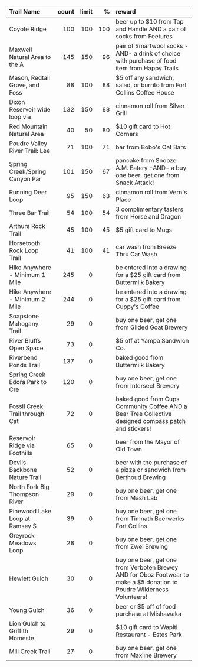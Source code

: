 | Trail Name                     |   count |   limit |   % | reward                                                                                                                  |
|:-------------------------------|--------:|--------:|----:|:------------------------------------------------------------------------------------------------------------------------|
| Coyote Ridge                   |     100 |     100 | 100 | beer up to $10 from Tap and Handle AND a pair of socks from Feetures                                                    |
| Maxwell Natural Area to the A  |     145 |     150 |  96 | pair of Smartwool socks -AND- a drink of choice with purchase of food item from Happy Trails                            |
| Mason, Redtail Grove, and Foss |      88 |     100 |  88 | $5 off any sandwich, salad, or burrito from Fort Collins Coffee House                                                   |
| Dixon Reservoir wide loop via  |     132 |     150 |  88 | cinnamon roll from Silver Grill                                                                                         |
| Red Mountain Natural Area      |      40 |      50 |  80 | $10 gift card to Hot Corners                                                                                            |
| Poudre Valley River Trail: Lee |      71 |     100 |  71 | bar from Bobo's Oat Bars                                                                                                |
| Spring Creek/Spring Canyon Par |     101 |     150 |  67 | pancake from Snooze A.M. Eatery -AND- a buy one beer, get one from Snack Attack!                                        |
| Running Deer Loop              |      95 |     150 |  63 | cinnamon roll from Vern's Place                                                                                         |
| Three Bar Trail                |      54 |     100 |  54 | 3 complimentary tasters from Horse and Dragon                                                                           |
| Arthurs Rock Trail             |      45 |     100 |  45 | $5 gift card to Mugs                                                                                                    |
| Horsetooth Rock Loop Trail     |      41 |     100 |  41 | car wash from Breeze Thru Car Wash                                                                                      |
| Hike Anywhere - Minimum 1 Mile |     245 |       0 |     | be entered into a drawing for a $25 gift card from Buttermilk Bakery                                                    |
| Hike Anywhere - Minimum 2 Mile |     244 |       0 |     | be entered into a drawing for a $25 gift card from Cuppy's Coffee                                                       |
| Soapstone Mahogany Trail       |      29 |       0 |     | buy one beer, get one from Gilded Goat Brewery                                                                          |
| River Bluffs Open Space        |      73 |       0 |     | $5 off at Yampa Sandwich Co.                                                                                            |
| Riverbend Ponds Trail          |     137 |       0 |     | baked good from Buttermilk Bakery                                                                                       |
| Spring Creek Edora Park to Cre |     120 |       0 |     | buy one beer, get one from Intersect Brewery                                                                            |
| Fossil Creek Trail through Cat |      72 |       0 |     | baked good from Cups Community Coffee AND a Bear Tree Collective designed compass patch and stickers!                   |
| Reservoir Ridge via Foothills  |      65 |       0 |     | beer from the Mayor of Old Town                                                                                         |
| Devils Backbone Nature Trail   |      52 |       0 |     | beer with the purchase of a pizza or sandwich from Berthoud Brewing                                                     |
| North Fork Big Thompson River  |      29 |       0 |     | buy one beer, get one from Mash Lab                                                                                     |
| Pinewood Lake Loop at Ramsey S |      39 |       0 |     | buy one beer, get one from Timnath Beerwerks Fort Collins                                                               |
| Greyrock Meadows Loop          |      28 |       0 |     | buy one beer, get one from Zwei Brewing                                                                                 |
| Hewlett Gulch                  |      30 |       0 |     | buy one beer, get one from Verboten Brewey AND for Oboz Footwear to make a $5 donation to Poudre Wilderness Volunteers! |
| Young Gulch                    |      36 |       0 |     | beer or $5 off of food purchase at Mishawaka                                                                            |
| Lion Gulch to Griffith Homeste |      29 |       0 |     | $10 gift card to Wapiti Restaurant - Estes Park                                                                         |
| Mill Creek Trail               |      27 |       0 |     | buy one beer, get one from Maxline Brewery                                                                              |